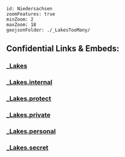 ﻿
```leaflet
id: Niedersachsen
zoomFeatures: true 
minZoom: 2 
maxZoom: 18
geojsonFolder: ./_LakesTooMany/
```


## Confidential Links & Embeds: 

### [_Lakes](/_public/Earth/Continent/Europe/_Lakes.md) 

### [_Lakes.internal](/_internal/Earth/Continent/Europe/_Lakes.internal.md) 

### [_Lakes.protect](/_protect/Earth/Continent/Europe/_Lakes.protect.md) 

### [_Lakes.private](/_private/Earth/Continent/Europe/_Lakes.private.md) 

### [_Lakes.personal](/_personal/Earth/Continent/Europe/_Lakes.personal.md) 

### [_Lakes.secret](/_secret/Earth/Continent/Europe/_Lakes.secret.md) 

